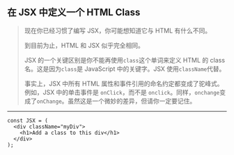## 在 JSX 中定义一个 HTML Class

> 现在你已经习惯了编写 JSX，你可能想知道它与 HTML 有什么不同。
>
> 到目前为止，HTML 和 JSX 似乎完全相同。
>
> JSX 的一个关键区别是你不能再使用`class`这个单词来定义 HTML 的 class 名。这是因为`class`是 JavaScript 中的关键字。JSX 使用`className`代替。
>
> 事实上，JSX 中所有 HTML 属性和事件引用的命名约定都变成了驼峰式。例如，JSX 中的单击事件是 `onClick`，而不是 `onclick`。同样，`onchange`变成了`onChange`。虽然这是一个微妙的差异，但请你一定要记住。

---

```react
const JSX = (
  <div className="myDiv">
    <h1>Add a class to this div</h1>
  </div>
);
```

